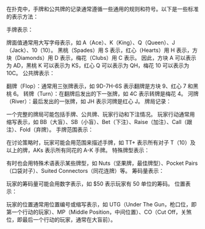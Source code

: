在扑克中，手牌和公共牌的记录通常遵循一些通用的规则和符号。以下是一些标准的表示方法：

手牌表示：

牌面值通常用大写字母表示，如 A（Ace）、K（King）、Q（Queen）、J（Jack）、10（10）。
黑桃（Spades）用 S 表示，红心（Hearts）用 H 表示，方块（Diamonds）用 D 表示，梅花（Clubs）用 C 表示。
因此，方块 A 可以表示为 AD，黑桃 K 可以表示为 KS，红心 Q 可以表示为 QH，梅花 10 可以表示为 10C。
公共牌表示：

翻牌（Flop）：通常用三张牌表示，如 9D-7H-6S 表示翻牌是方块 9、红心 7 和黑桃 6。
转牌（Turn）：在翻牌后发出的下一张牌，如 4C 表示转牌是梅花 4。
河牌（River）：最后发出的一张牌，如 JH 表示河牌是红心 J。
牌局记录：

一个完整的牌局可能包括手牌、公共牌、玩家行动和下注情况。
玩家行动通常用缩写表示，如 BB（大盲）、SB（小盲）、Bet（下注）、Raise（加注）、Call（跟注）、Fold（弃牌）。
手牌范围表示：

在讨论策略时，玩家可能会用范围来描述手牌，如 TT+ 表示所有对子 T（10）及以上的牌，AKs 表示所有同花的 A-K 手牌。
特殊牌型表示：

有时也会用特殊术语表示某些牌型，如 Nuts（坚果牌，最佳牌型）、Pocket Pairs（口袋对子）、Suited Connectors（同花连牌）等。
筹码量表示：

玩家的筹码量可能会用数字表示，如 $50 表示玩家有 50 单位的筹码。
位置表示：

玩家的位置通常用位置编号或缩写表示，如 UTG（Under The Gun，枪口位，即第一个行动的玩家）、MP（Middle Position，中间位置）、CO（Cut Off，关煞位，即最后一个行动的玩家，通常在大盲前）。